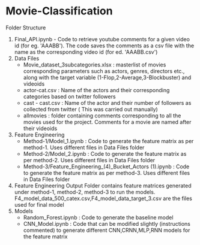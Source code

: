 # Movie-Classification
Folder Structure
1) Final_API.ipynb - Code to retrieve youtube comments for a given video id (for eg. 'AAABB'). The code saves the comments as a csv file with the name as the corresponding video id (for ed. 'AAABB.csv')
2) Data Files
     - Movie_dataset_3subcategories.xlsx : masterlist of movies corresponding parameters such as actors, genres, directors etc., along with the target variable (1-Flop,2-Average,3-Blockbuster) and videoids
     - actor-cat.csv : Name of the actors and their corresponding categories based on twitter followers
     - cast - cast.csv : Name of the actor and their number of followers as collected from twitter ( This was carried out manually)
     - allmovies : folder containing comments corresponding to all the movies used for the project. Comments for a movie are named after their videoids
3) Feature Engineering
     - Method-1/Model_1.ipynb : Code to generate the feature matrix as per method-1. Uses different files in Data Files folder
     - Method-2/Model_2.ipynb : Code to generate the feature matrix as per method-2. Uses different files in Data Files folder
     - Method-3/Feature_Engineering_(4)_Bucket_Actors (1).ipynb : Code to generate the feature matrix as per method-3. Uses different files in Data Files folder
4) Feature Engineering Output
      Folder contains feature matrices generated under method-1, method-2, method-3 to run the models. F4_model_data_500_catex.csv,F4_model_data_target_3.csv are the files used for final model
5) Models
      - Random_Forest.ipynb : Code to generate the baseline model
      - CNN_Model.ipynb : Code that can be modified slightly (instructions commented) to generate different CNN,CRNN,MLP,RNN models for the feature matrix
